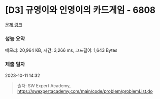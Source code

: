 # [D3] 규영이와 인영이의 카드게임 - 6808 

[문제 링크](https://swexpertacademy.com/main/code/problem/problemDetail.do?contestProbId=AWgv9va6HnkDFAW0) 

### 성능 요약

메모리: 20,964 KB, 시간: 3,266 ms, 코드길이: 1,643 Bytes

### 제출 일자

2023-10-11 14:32



> 출처: SW Expert Academy, https://swexpertacademy.com/main/code/problem/problemList.do